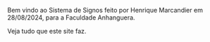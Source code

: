 Bem vindo ao Sistema de Signos feito por Henrique Marcandier em 28/08/2024, para a Faculdade Anhanguera.

Veja tudo que este site faz.
